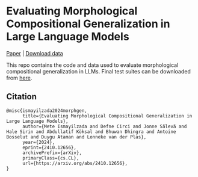 # Evaluating Morphological Compositional Generalization in Large Language Models

[Paper](https://arxiv.org/abs/2410.12656) | [Download data](data/final_test_suites)

This repo contains the code and data used to evaluate morphological compositional generalization in LLMs. Final test suites can be downloaded from [here](data/final_test_suites).

## Citation
```
@misc{ismayilzada2024morphgen,
      title={Evaluating Morphological Compositional Generalization in Large Language Models}, 
      author={Mete Ismayilzada and Defne Circi and Jonne Sälevä and Hale Sirin and Abdullatif Köksal and Bhuwan Dhingra and Antoine Bosselut and Duygu Ataman and Lonneke van der Plas},
      year={2024},
      eprint={2410.12656},
      archivePrefix={arXiv},
      primaryClass={cs.CL},
      url={https://arxiv.org/abs/2410.12656}, 
}
```